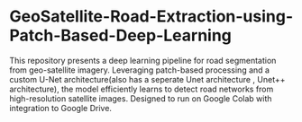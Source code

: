 # GeoSatellite-Road-Extraction-using-Patch-Based-Deep-Learning
This repository presents a deep learning pipeline for road segmentation from geo-satellite imagery. Leveraging patch-based processing and a custom U-Net architecture(also has a seperate Unet architecture , Unet++ architecture), the model efficiently learns to detect road networks from high-resolution satellite images. Designed to run on Google Colab with integration to Google Drive.
